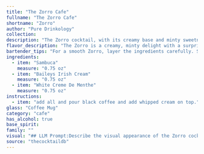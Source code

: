 ```yaml
---
title: "The Zorro Cafe"
fullname: "The Zorro Cafe"
shortname: "Zorro"
author: "Pure Drinkology"
collection:
description: "The Zorro cocktail, with its creamy base and minty sweetness, belongs to the **layered shooter family**, a group of drinks known for their distinct visual layers. Its origins are uncertain, likely a modern concoction born in the home-bartending realm. "
flavor_description: "The Zorro is a creamy, minty delight with a surprising kick. The smooth Baileys and rich Sambuca blend beautifully, creating a sweet and slightly licorice-forward base. The White Creme de Menthe adds a refreshing minty coolness, balancing the sweetness with a subtle herbal touch. The overall effect is decadent, smooth, and pleasantly refreshing. "
bartender_tips: "For a smooth Zorro, layer the ingredients carefully. Start with a splash of Sambuca at the bottom, followed by Baileys for a creamy middle, and finish with White Creme de Menthe, creating a distinct green top layer.  Chill your glasses beforehand and use a bar spoon to gently pour the layers. This will ensure the flavors don't mix too quickly, allowing for a visually appealing and tasty experience. "
ingredients:
  - item: "Sambuca"
    measure: "0.75 oz"
  - item: "Baileys Irish Cream"
    measure: "0.75 oz"
  - item: "White Creme De Menthe"
    measure: "0.75 oz"
instructions:
  - item: "add all and pour black coffee and add whipped cream on top."
glass: "Coffee Mug"
category: "cafe"
has_alcohol: true
base_spirit:
family: ""
visual: "## LLM Prompt:Describe the visual appearance of the Zorro cocktail, a layered drink made with Sambuca, Baileys Irish Cream, and White Creme de Menthe. Consider the color, texture, and layering of each ingredient to create a vivid description. **Bonus:**  If possible, mention any unique visual features that might distinguish the Zorro from other layered cocktails. "
source: "thecocktaildb"
---
```


